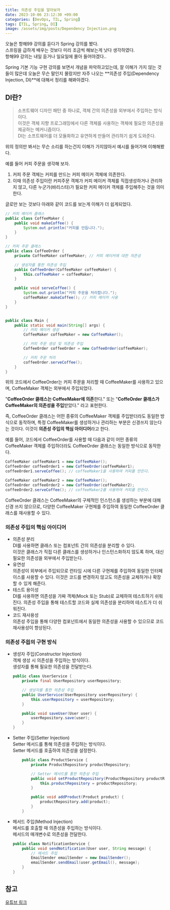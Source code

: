 ```yaml
---
title: 의존성 주입을 알아보자
date: 2023-10-06 23:12:30 +09:00
categories: [DevOps, TIL, Spring]
tags: [TIL, Spring, DI]
image: /assets/img/posts/Dependency Injection.png
---
```


오늘은 항해99 강의를 듣다가 Spring 강의를 봤다.    
스프링을 급하게 배우는 것보다 미리 조금씩 해보는게 낫다 생각하였다.    
항해99 강의는 내일 듣거나 일요일에 몰아 들어야겠다..   
    
Spring 기본 기능 구현 강의를 보면서 개념을 파악하고있는데, 잘 이해가 가지 않는 것들이 많은데 오늘은 무슨 말인지 몰랐지만 자주 나오는 **의존성 주입(Dependency Injection, DI)**에 대해서 정리를 해봐야겠다.


## DI란?
> 소프트웨어 디자인 패턴 중 하나로, 객체 간의 의존성을 외부에서 주입하는 방식이다.     
> 이것은 객체 지향 프로그래밍에서 다른 객체를 사용하는 객체에 필요한 의존성을 제공하는 메커니즘이다.   
> DI는 소프트웨어를 더 모듈화하고 유연하게 만들어 관리하기 쉽게 도와준다.
    
위의 정의만 봐서는 무슨 소리를 하는건지 이해가 가지않아서 예시를 들어가며 이해해봤다.
    
예를 들어 커피 주문을 생각해 보자.
1. 커피 주문 객체는 커피를 만드는 커피 메이커 객체에 의존한다.
2. 이때 의존성 주입이란 커피주문 객체가 커피 메이커 객체를 직접생성하거나 관리하지 않고, 다른 누군가(바리스타)가 필요한 커피 메이커 객체를 주입해주는 것을 의미한다.
    
글로만 보는 것보다 아래와 같이 코드를 보는게 이해가 더 쉽게되었다. 

```java
// 커피 메이커 클래스
public class CoffeeMaker {
    public void makeCoffee() {
        System.out.println("커피를 만듭니다.");
    }
}

// 커피 주문 클래스
public class CoffeeOrder {
    private CoffeeMaker coffeeMaker; // 커피 메이커에 대한 의존성

    // 생성자를 통한 의존성 주입
    public CoffeeOrder(CoffeeMaker coffeeMaker) {
        this.coffeeMaker = coffeeMaker;
    }

    public void serveCoffee() {
        System.out.println("커피 주문을 처리합니다.");
        coffeeMaker.makeCoffee(); // 커피 메이커 사용
    }
}


public class Main {
    public static void main(String[] args) {
        // 커피 메이커 생성
        CoffeeMaker coffeeMaker = new CoffeeMaker();

        // 커피 주문 생성 및 의존성 주입
        CoffeeOrder coffeeOrder = new CoffeeOrder(coffeeMaker);

        // 커피 주문 처리
        coffeeOrder.serveCoffee();
    }
}
```

위의 코드에서 CoffeeOrder는 커피 주문을 처리할 때 CoffeeMaker를 사용하고 있으며, CoffeeMaker 객체는 외부에서 주입되었다.      
    
"**CoffeeOrder 클래스는 CoffeeMaker에 의존**한다." 또는 "**CoffeOrder 클래스가 CoffeeMaker의 의존성을 주입**받았다." 라고 표현한다.     
    
즉, CoffeeOrder 클래스는 어떤 종류의 CoffeeMaker 객체를 주입받더라도 동일한 방식으로 동작하며, 특정 CoffeeMaker를 생성하거나 관리하는 부분은 신경쓰지 않는다는 것이다. 이것이 **의존성 주입의 핵심 아이디어**라고 한다.    
    
예를 들어, 코드에서 CoffeeOrder를 사용할 때 다음과 같이 어떤 종류의 CoffeeMaker 객체를 주입하더라도 CoffeeOrder 클래스는 동일한 방식으로 동작한다.

```java
CoffeeMaker coffeeMaker1 = new CoffeeMaker();
CoffeeOrder coffeeOrder1 = new CoffeeOrder(coffeeMaker1);
coffeeOrder1.serveCoffee(); // coffeeMaker1을 사용하여 커피를 만든다.

CoffeeMaker coffeeMaker2 = new CoffeeMaker();
CoffeeOrder coffeeOrder2 = new CoffeeOrder(coffeeMaker2);
coffeeOrder2.serveCoffee(); // coffeeMaker2를 사용하여 커피를 만든다.

```

CoffeeOrder 클래스는 CoffeeMaker의 구체적인 인스턴스를 생성하는 부분에 대해 신경 쓰지 않으므로, 다양한 CoffeeMaker 구현체를 주입하여 동일한 CoffeeOrder 클래스를 재사용할 수 있다.



### 의존성 주입의 핵심 아이디어
+ 의존성 분리    
DI를 사용하면 클래스 또는 컴포넌트 간의 의존성을 분리할 수 있다.      
이것은 클래스가 직접 다른 클래스를 생성하거나 인스턴스화하지 않도록 하며, 대신 필요한 의존성을 외부에서 주입받는다.
+ 유연성    
의존성이 외부에서 주입되므로 런타임 시에 다른 구현체를 주입하여 동일한 인터페이스를 사용할 수 있다.     이것은 코드를 변경하지 않고도 의존성을 교체하거나 확장할 수 있게 해준다.
+ 테스트 용이성    
DI를 사용하면 의존성을 가짜 객체(Mock 또는 Stub)로 교체하여 테스트하기 쉬워진다.    의존성 주입을 통해 테스트할 코드와 실제 의존성을 분리하여 테스트가 더 쉬워진다.
+ 코드 재사용성    
의존성 주입을 통해 다양한 컴포넌트에서 동일한 의존성을 사용할 수 있으므로 코드 재사용성이 향상된다.


### 의존성 주읩의 구현 방식
+ 생성자 주입(Constructor Injection)    
	객체 생성 시 의존성을 주입하는 방식이다.     
    생성자를 통해 필요한 의존성을 전달받는다.
	
	```java
	public class UserService {
		private final UserRepository userRepository;

		// 생성자를 통한 의존성 주입
		public UserService(UserRepository userRepository) {
			this.userRepository = userRepository;
		}

		public void saveUser(User user) {
			userRepository.save(user);
		}
	}
	```


+ Setter 주입(Setter Injection)     
	Setter 메서드를 통해 의존성을 주입하는 방식이다.     
    Setter 메서드를 호출하여 의존성을 설정한다.
	
	```java
		public class ProductService {
			private ProductRepository productRepository;

			// Setter 메서드를 통한 의존성 주입
			public void setProductRepository(ProductRepository productRepository) {
				this.productRepository = productRepository;
			}

			public void addProduct(Product product) {
				productRepository.add(product);
			}
		}
	```


+ 메서드 주입(Method Injection)    
	메서드를 호출할 때 의존성을 주입하는 방식이다.     
    메서드의 매개변수로 의존성을 전달한다.
	```java
	public class NotificationService {
		public void sendNotification(User user, String message) {
			// 메서드 주입
			EmailSender emailSender = new EmailSender();
			emailSender.sendEmail(user.getEmail(), message);
		}
	}

	```
    
    
## 참고
[유튜브 링크](https://www.google.com/search?q=%EC%9D%98%EC%A1%B4%EC%84%B1+%EC%A3%BC%EC%9E%85%EC%9D%B4%EB%9E%80+%EC%9C%A0%ED%8A%9C%EB%B8%8C&oq=%EC%9D%98%EC%A1%B4%EC%84%B1+%EC%A3%BC%EC%9E%85%EC%9D%B4%EB%9E%80+%EC%9C%A0%ED%8A%9C%EB%B8%8C&gs_lcrp=EgZjaHJvbWUyBggAEEUYOdIBCDMzMTJqMGo3qAIAsAIA&sourceid=chrome&ie=UTF-8#kpvalbx=_Q7cgZdWqEYqehwOI1ZjYDw_28)
